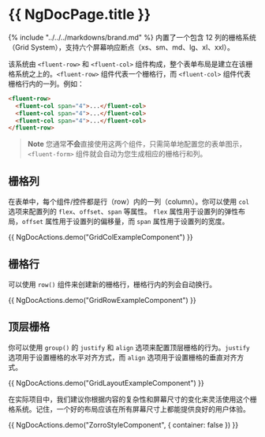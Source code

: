 # {{ NgDocPage.title }}

{% include "../../../markdowns/brand.md" %} 内置了一个包含 12 列的栅格系统（Grid System），支持六个屏幕响应断点（xs、sm、md、lg、xl、xxl）。

该系统由 `<fluent-row>` 和 `<fluent-col>` 组件构成，整个表单布局是建立在该栅格系统之上的。`<fluent-row>` 组件代表一个栅格行，而 `<fluent-col>` 组件代表栅格行内的一列。例如：

```html
<fluent-row>
  <fluent-col span="4">...</fluent-col>
  <fluent-col span="4">...</fluent-col>
  <fluent-col span="4">...</fluent-col>
</fluent-row>
```
> **Note**
> 您通常**不会**直接使用这两个组件，只需简单地配置您的表单图示，`<fluent-form>` 组件就会自动为您生成相应的栅格行和列。

## 栅格列

在表单中，每个组件/控件都是行（row）内的一列（column）。你可以使用 `col` 选项来配置列的 `flex`、`offset`、`span` 等属性。
`flex` 属性用于设置列的弹性布局，`offset` 属性用于设置列的偏移量，而 `span` 属性用于设置列的宽度。

{{ NgDocActions.demo("GridColExampleComponent") }}

## 栅格行

可以使用 `row()` 组件来创建新的栅格行，栅格行内的列会自动换行。

{{ NgDocActions.demo("GridRowExampleComponent") }}

## 顶层栅格

你可以使用 `group()` 的 `justify` 和 `align` 选项来配置顶层栅格的行为。`justify` 选项用于设置栅格的水平对齐方式，而 `align` 选项用于设置栅格的垂直对齐方式。

{{ NgDocActions.demo("GridLayoutExampleComponent") }}

在实际项目中，我们建议你根据内容的复杂性和屏幕尺寸的变化来灵活使用这个栅格系统。记住，一个好的布局应该在所有屏幕尺寸上都能提供良好的用户体验。

{{ NgDocActions.demo("ZorroStyleComponent", { container: false }) }}
